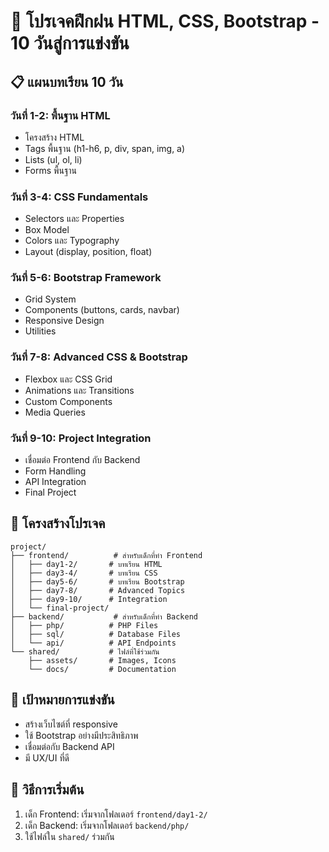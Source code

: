# 🎯 โปรเจคฝึกฝน HTML, CSS, Bootstrap - 10 วันสู่การแข่งขัน

## 📋 แผนบทเรียน 10 วัน

### วันที่ 1-2: พื้นฐาน HTML
- โครงสร้าง HTML
- Tags พื้นฐาน (h1-h6, p, div, span, img, a)
- Lists (ul, ol, li)
- Forms พื้นฐาน

### วันที่ 3-4: CSS Fundamentals
- Selectors และ Properties
- Box Model
- Colors และ Typography
- Layout (display, position, float)

### วันที่ 5-6: Bootstrap Framework
- Grid System
- Components (buttons, cards, navbar)
- Responsive Design
- Utilities

### วันที่ 7-8: Advanced CSS & Bootstrap
- Flexbox และ CSS Grid
- Animations และ Transitions
- Custom Components
- Media Queries

### วันที่ 9-10: Project Integration
- เชื่อมต่อ Frontend กับ Backend
- Form Handling
- API Integration
- Final Project

## 📁 โครงสร้างโปรเจค

```
project/
├── frontend/          # สำหรับเด็กที่ทำ Frontend
│   ├── day1-2/       # บทเรียน HTML
│   ├── day3-4/       # บทเรียน CSS
│   ├── day5-6/       # บทเรียน Bootstrap
│   ├── day7-8/       # Advanced Topics
│   ├── day9-10/      # Integration
│   └── final-project/
├── backend/           # สำหรับเด็กที่ทำ Backend
│   ├── php/          # PHP Files
│   ├── sql/          # Database Files
│   └── api/          # API Endpoints
└── shared/           # ไฟล์ที่ใช้ร่วมกัน
    ├── assets/       # Images, Icons
    └── docs/         # Documentation
```

## 🎯 เป้าหมายการแข่งขัน
- สร้างเว็บไซต์ที่ responsive
- ใช้ Bootstrap อย่างมีประสิทธิภาพ
- เชื่อมต่อกับ Backend API
- มี UX/UI ที่ดี

## 🚀 วิธีการเริ่มต้น
1. เด็ก Frontend: เริ่มจากโฟลเดอร์ `frontend/day1-2/`
2. เด็ก Backend: เริ่มจากโฟลเดอร์ `backend/php/`
3. ใช้ไฟล์ใน `shared/` ร่วมกัน
